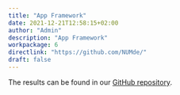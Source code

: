 ```yaml
---
title: "App Framework"
date: 2021-12-21T12:58:15+02:00
author: "Admin"
description: "App Framework"
workpackage: 6
directlink: "https://github.com/NUMde/"
draft: false
---
```


The results can be found in our [GitHub repository](https://github.com/NUMde/).
